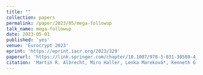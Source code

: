 ```yaml
---
title: ""
collection: papers
permalink: /paper/2023/05/mega-followup
talk_name: mega-followup
date: 2023-05-01
published: 'yes'
venue: 'Eurocrypt 2023'
eprint: 'https://eprint.iacr.org/2023/329'
paperurl: 'https://link.springer.com/chapter/10.1007/978-3-031-30589-4_7'
citation: 'Martin R. Albrecht, Miro Haller, Lenka Mareková*, Kenneth G. Paterson. (2023). &quot;Caveat Implementor! Key Recovery Attacks on MEGA&quot;. <i>Eurocrypt 2023</i>.'
---
```

